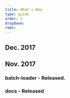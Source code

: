 ```yaml
---
title: What's New
type: guide
order: 1
dropdown:
repo:
---
```


<!--- Usage --------------------------------------------------------------------------------------->
## Dec. 2017

<!--- Usage --------------------------------------------------------------------------------------->
## Nov. 2017

### batch-loader - Released.

### docs - Released
